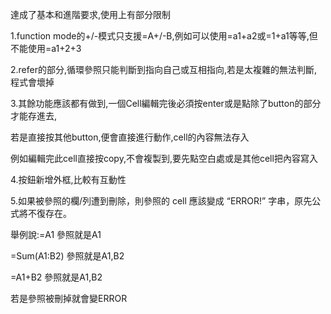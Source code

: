 達成了基本和進階要求,使用上有部分限制

1.function mode的+/-模式只支援=A+/-B,例如可以使用=a1+a2或=1+a1等等,但不能使用=a1+2+3

2.refer的部分,循環參照只能判斷到指向自己或互相指向,若是太複雜的無法判斷,程式會壞掉

3.其餘功能應該都有做到,一個Cell編輯完後必須按enter或是點除了button的部分才能存進去,

若是直接按其他button,便會直接進行動作,cell的內容無法存入

例如編輯完此cell直接按copy,不會複製到,要先點空白處或是其他cell把內容寫入

4.按鈕新增外框,比較有互動性

5.如果被參照的欄/列遭到刪除，則參照的 cell 應該變成 “ERROR!” 字串，原先公式將不復存在。

舉例說:=A1 參照就是A1

=Sum(A1:B2) 參照就是A1,B2

=A1+B2 參照就是A1,B2

若是參照被刪掉就會變ERROR